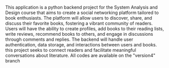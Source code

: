 
This application is a python backend project for the System Analysis and Design course that aims to create a social networking platform tailored to book enthusiasts. The platform will allow users to discover, share, and discuss their favorite books, fostering a vibrant community of readers. Users will have the ability to create profiles, add books to their reading lists, write reviews, recommend books to others, and engage in discussions through comments and replies. The backend will handle user authentication, data storage, and interactions between users and books. this project seeks to connect readers and facilitate meaningful conversations about literature. All codes are available on the "version4" branch
